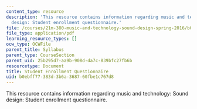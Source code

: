 ```yaml
---
content_type: resource
description: 'This resource contains information regarding music and technology: Sound
  design: Student enrollment questionnaire.'
file: /courses/21m-380-music-and-technology-sound-design-spring-2016/b0ebff77383d3b6a368760fbe1c767d8_MIT21M_380S16_survey.pdf
file_type: application/pdf
learning_resource_types: []
ocw_type: OCWFile
parent_title: Syllabus
parent_type: CourseSection
parent_uid: 25b295d7-aa9b-908d-da7c-839bfc27fb6b
resourcetype: Document
title: Student Enrollment Questionnaire
uid: b0ebff77-383d-3b6a-3687-60fbe1c767d8
---
```

This resource contains information regarding music and technology: Sound design: Student enrollment questionnaire.

